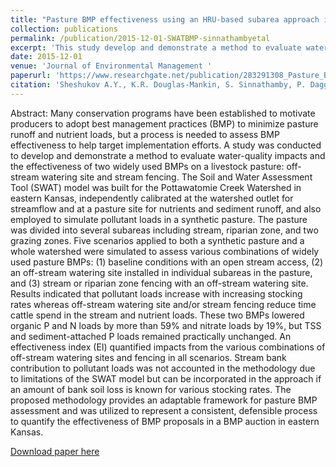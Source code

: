 ```yaml
---
title: "Pasture BMP effectiveness using an HRU-based subarea approach in SWAT"
collection: publications
permalink: /publication/2015-12-01-SWATBMP-sinnathambyetal
excerpt: 'This study develop and demonstrate a method to evaluate water-quality impacts and the effectiveness of two widely used BMPs on a livestock pasture: off-stream watering site and stream fencing.'
date: 2015-12-01
venue: 'Journal of Environmental Management '
paperurl: 'https://www.researchgate.net/publication/283291308_Pasture_BMP_effectiveness_using_an_HRU-based_subarea_approach_in_SWAT'
citation: 'Sheshukov A.Y., K.R. Douglas-Mankin, S. Sinnathamby, P. Daggupati. (2015). &quot;Pasture BMP effectiveness using an HRU-based subarea approach in SWAT.&quot; <i>Journal of Environmental Management </i>. 166(2016).'
---
```

Abstract: Many conservation programs have been established to motivate producers to adopt best management practices (BMP) to minimize pasture runoff and nutrient loads, but a process is needed to assess BMP effectiveness to help target implementation efforts. A study was conducted to develop and demonstrate a method to evaluate water-quality impacts and the effectiveness of two widely used BMPs on a livestock pasture: off-stream watering site and stream fencing. The Soil and Water Assessment Tool (SWAT) model was built for the Pottawatomie Creek Watershed in eastern Kansas, independently calibrated at the watershed outlet for streamflow and at a pasture site for nutrients and sediment runoff, and also employed to simulate pollutant loads in a synthetic pasture. The pasture was divided into several subareas including stream, riparian zone, and two grazing zones. Five scenarios applied to both a synthetic pasture and a whole watershed were simulated to assess various combinations of widely used pasture BMPs: (1) baseline conditions with an open stream access, (2) an off-stream watering site installed in individual subareas in the pasture, and (3) stream or riparian zone fencing with an off-stream watering site. Results indicated that pollutant loads increase with increasing stocking rates whereas off-stream watering site and/or stream fencing reduce time cattle spend in the stream and nutrient loads. These two BMPs lowered organic P and N loads by more than 59% and nitrate loads by 19%, but TSS and sediment-attached P loads remained practically unchanged. An effectiveness index (EI) quantified impacts from the various combinations of off-stream watering sites and fencing in all scenarios. Stream bank contribution to pollutant loads was not accounted in the methodology due to limitations of the SWAT model but can be incorporated in the approach if an amount of bank soil loss is known for various stocking rates. The proposed methodology provides an adaptable framework for pasture BMP assessment and was utilized to represent a consistent, defensible process to quantify the effectiveness of BMP proposals in a BMP auction in eastern Kansas.


[Download paper here](http://SumathyS.github.io/files/paper3.pdf)
